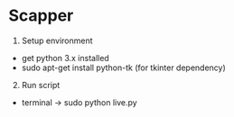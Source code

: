 # Scapper

1. Setup environment
* get python 3.x installed
* sudo apt-get install python-tk (for tkinter dependency)

2. Run script
* terminal -> sudo python live.py


